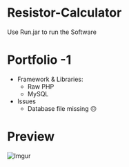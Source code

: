 # Resistor-Calculator
Use Run.jar to run the Software

# Portfolio -1 
- Framework & Libraries: 
    - Raw PHP
    - MySQL
- Issues
    - Database file missing 😔

# Preview
![Imgur](https://i.imgur.com/V7PNVqu.png)